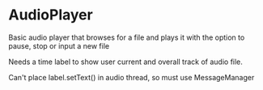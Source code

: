 # AudioPlayer
Basic audio player that browses for a file and plays it with the option to pause, stop or input a new file

Needs a time label to show user current and overall track of audio file.

Can't place label.setText() in audio thread, so must use MessageManager
